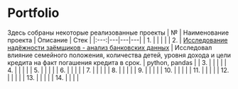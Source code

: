 # Portfolio

Здесь собраны некоторые реализованные проекты
| № | Наименование проекта | Описание | Стек |
|:---:|---|---|---|
| 1. |  |  |  |
| 2. | [Исследование надёжности заёмщиков - анализ банковских данных](https://github.com/AntonSA888/Portfolio/tree/main/2_credit_scoring) | Исследовал влияние семейного положения, количества детей, уровня дохода и цели кредита на факт погашения кредита в срок.  | python, pandas |
| 3. |  |  |  |
| 4. |  |  |  |
| 5. |  |  |  |
| 6. |  |  |  |
| 7. |  |  |  |
| 8. |  |  |  |
| 9. |  |  |  |
| 10. |  |  |  |
| 11. |  |  |  |
| 12. |  |  |  |
| 13. |  |  |  |
| 14. |  |  |  |
